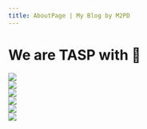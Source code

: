 ```yaml
---
title: AboutPage | My Blog by M2PD
---
```


<h1 class="font-semibold text-3xl text-center">We are TASP with 💖</h1>
<!-- section_1 -->
<div class="max-w-screen-2xl mx-auto px-4 bg-gray-50 py-4">
    <div class="flex flex-col md:flex-row gap-2">
        <div class="flex flex-1 flex-col gap-2">
            <div class="flex flex-1 flex-col">
                <!-- img_01 --> 
                <img class="object-cover h-full" src="https://images.unsplash.com/photo-1665689285334-b0044b6d2dc7?crop=entropy&cs=tinysrgb&fm=jpg&ixid=MnwzMjM4NDZ8MHwxfHJhbmRvbXx8fHx8fHx8fDE2NjY0NjAxMTY&ixlib=rb-4.0.3&q=80">
            </div>
            <div class="hidden md:flex flex-1 flex-row gap-2">
                <div class="flex flex-1 flex-col">
                  <!-- img_02 --> 
                  <img class="object-cover h-full" src="https://images.unsplash.com/photo-1666433723497-38d1d053185b?crop=entropy&cs=tinysrgb&fm=jpg&ixid=MnwzMjM4NDZ8MHwxfHJhbmRvbXx8fHx8fHx8fDE2NjY2NDEwNDU&ixlib=rb-4.0.3&q=80">
                </div>
                <div class="hidden md:flex flex-1 flex-col">
                  <!-- img_03 --> 
                  <img class="object-cover h-full" src="https://images.unsplash.com/photo-1665048110211-91d0b74c421c?crop=entropy&cs=tinysrgb&fm=jpg&ixid=MnwzMjM4NDZ8MHwxfHJhbmRvbXx8fHx8fHx8fDE2NjY0NjAxMTY&ixlib=rb-4.0.3&q=80">
                </div>
            </div>
        </div>
        <div class="flex flex-1 flex-col gap-2">
            <div class="hidden md:flex flex-1 flex-row gap-2">
                <div class="flex flex-1 flex-col">
                  <!-- img_04 -->
                  <img class="object-cover h-full" src="https://images.unsplash.com/photo-1666297599033-09b318f2c8b5?crop=entropy&cs=tinysrgb&fm=jpg&ixid=MnwzMjM4NDZ8MHwxfHJhbmRvbXx8fHx8fHx8fDE2NjY2NDExMjk&ixlib=rb-4.0.3&q=80">  
                </div>
                <div class="hidden md:flex flex-1 flex-col">
                  <!-- img_05 -->
                  <img class="object-cover h-full" src="https://images.unsplash.com/photo-1664713815297-9ce06950c022?crop=entropy&cs=tinysrgb&fm=jpg&ixid=MnwzMjM4NDZ8MHwxfHJhbmRvbXx8fHx8fHx8fDE2NjY2NDEzMDc&ixlib=rb-4.0.3&q=80">
                </div>
            </div>                        
            <div class="flex flex-1 flex-col">
              <!-- img_06 -->
              <img class="object-cover h-full" src="https://images.unsplash.com/photo-1666060519824-796d5638d809?crop=entropy&cs=tinysrgb&fm=jpg&ixid=MnwzMjM4NDZ8MHwxfHJhbmRvbXx8fHx8fHx8fDE2NjY2NDExOTQ&ixlib=rb-4.0.3&q=80">
            </div>
        </div>
    </div>
</div>

<!-- section_2 -->
<div class="max-w-screen-2xl mx-auto px-4 relative bg-white py-4">
    <div class="flex flex-col md:flex-row gap-2">
        <div class="flex flex-1 flex-col">
            <div class="flex flex-1 flex-col">
                <!-- img_01 --> 
                <img class="object-cover h-full" src='https://images.unsplash.com/photo-1664764119004-999a3f80a1b8?crop=entropy&cs=tinysrgb&fm=jpg&ixid=MnwzMjM4NDZ8MHwxfHJhbmRvbXx8fHx8fHx8fDE2NjY2NDEzMDc&ixlib=rb-4.0.3&q=80' alt=''>
            </div>
        </div>
        <div class="flex flex-1">
            <div class="grid grid-cols-2 gap-2">
              <div>
                <!-- img_02 -->
                <img class="object-cover h-full" src='https://images.unsplash.com/photo-1666147775717-65fa1fe0c47b?crop=entropy&cs=tinysrgb&fit=max&fm=jpg&ixid=MnwzMjM4NDZ8MHwxfHJhbmRvbXx8fHx8fHx8fDE2NjY2NDMxNzc&ixlib=rb-4.0.3&q=80&w=400' alt=''>
              </div>
              <div>
                <!-- img_03 -->
                <img class="object-cover h-full" src='https://images.unsplash.com/photo-1665561741359-7af2d2fdc395?crop=entropy&cs=tinysrgb&fit=max&fm=jpg&ixid=MnwzMjM4NDZ8MHwxfHJhbmRvbXx8fHx8fHx8fDE2NjY2NDMxNzc&ixlib=rb-4.0.3&q=80&w=400' alt=''>
              </div>
              <div>
                <!-- img_04 -->
                <img class="object-cover h-full" src='https://images.unsplash.com/photo-1665391837905-74d250172dd3?crop=entropy&cs=tinysrgb&fit=max&fm=jpg&ixid=MnwzMjM4NDZ8MHwxfHJhbmRvbXx8fHx8fHx8fDE2NjY2NDMxNzc&ixlib=rb-4.0.3&q=80&w=400' alt=''>
              </div>
              <div>
                <!-- img_05 -->
                <img class="object-cover h-full" src='https://images.unsplash.com/photo-1666303349374-c4cf8bc9eaaf?crop=entropy&cs=tinysrgb&fit=max&fm=jpg&ixid=MnwzMjM4NDZ8MHwxfHJhbmRvbXx8fHx8fHx8fDE2NjY2NDMxNzc&ixlib=rb-4.0.3&q=80&w=400' alt=''>
              </div>
            </div>
        </div>
    </div>
</div>

